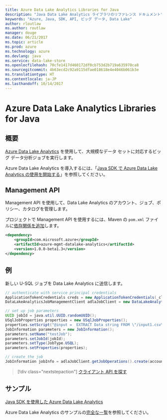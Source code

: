 ```yaml
---
title: Azure Data Lake Analytics Libraries for Java
description: "Java Data Lake Analytics ライブラリのリファレンス ドキュメント"
keywords: "Azure, Java, SDK, API, ビッグ データ, Data Lake"
author: rloutlaw
ms.author: routlaw
manager: douge
ms.date: 06/21/2017
ms.topic: article
ms.prod: azure
ms.technology: azure
ms.devlang: java
ms.service: data-lake-store
ms.openlocfilehash: 70cfe1417d460172df0cb753d2b719a635978ca8
ms.sourcegitcommit: 4b63ecd2c92a9115dfae018618e4e4046b061b3e
ms.translationtype: HT
ms.contentlocale: ja-JP
ms.lasthandoff: 10/14/2017
---
```

# <a name="azure-data-lake-analytics-libraries-for-java"></a>Azure Data Lake Analytics Libraries for Java

## <a name="overview"></a>概要

[Azure Data Lake Analytics](/azure/data-lake-analytics/data-lake-analytics-overview) を使用して、大規模なデータ セットに対応するビッグ データ分析ジョブを実行します。

Azure Data Lake Analytics を導入するには、「[Java SDK で Azure Data Lake Analytics の使用を開始する](/azure/data-lake-analytics/data-lake-analytics-get-started-java-sdk)」を参照してください。

## <a name="management-api"></a>Management API

Management API を使用して、Data Lake Analytics のアカウント、ジョブ、ポリシー、カタログを管理します。

プロジェクトで Management API を使用するには、Maven の `pom.xml` ファイルに[依存関係を追加](https://maven.apache.org/guides/getting-started/index.html#How_do_I_use_external_dependencies)します。


```XML
<dependency>
    <groupId>com.microsoft.azure</groupId>
    <artifactId>azure-mgmt-datalake-analytics</artifactId>
    <version>1.0.0-beta1.3</version>
</dependency>
```

## <a name="example"></a>例

新しい U-SQL ジョブを Data Lake Analytics に送信します。

```java
// authenticate with service principal credentials
ApplicationTokenCredentials creds = new ApplicationTokenCredentials(_clientId, _tenantId, _clientSecret, null);
DataLakeAnalyticsJobManagementClient adlaJobClient = new DataLakeAnalyticsJobManagementClientImpl(creds);

// set up job parameters
UUID jobId = java.util.UUID.randomUUID();
USqlJobProperties properties = new USqlJobProperties();
properties.setScript("@input =  EXTRACT Data string FROM \"/input1.csv\" USING Extractors.Csv(); OUTPUT @input TO @\"/output1.csv\" USING Outputters.Csv();");
JobInformation parameters = new JobInformation();
parameters.setName("testJob");
parameters.setJobId(jobId);
parameters.setType(JobType.USQL);
parameters.setProperties(properties);

// create the job
JobInformation jobInfo = adlaJobClient.getJobOperations().create(accountName, jobId, parameters).getBody();

```

> [!div class="nextstepaction"]
> [クライアント API を探す](/java/api/overview/azure/datalakeanalytics/managementapi)

## <a name="samples"></a>サンプル

[Java SDK を使用した Azure Data Lake Analytics][1] 

[1]: https://docs.microsoft.com/azure/data-lake-analytics/data-lake-analytics-get-started-java-sdk

Azure Data Lake Analytics のサンプルの[完全な一覧](https://azure.microsoft.com/resources/samples/?platform=java&term=analytics)を参照してください。
